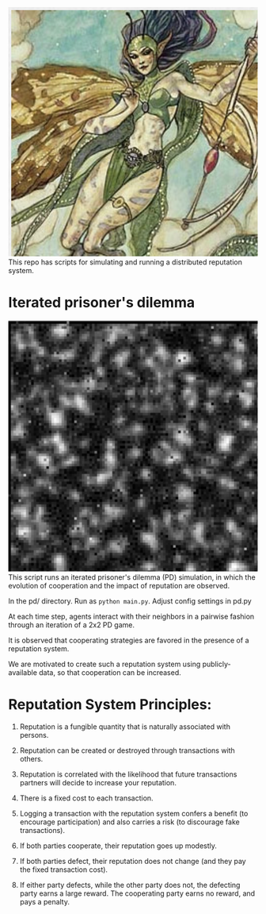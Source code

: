 ![alt text](images/faerie.png)
 This repo has scripts for simulating and running a distributed reputation system.


# Iterated prisoner's dilemma
![alt text](images/mixed1.png)
This script runs an iterated prisoner's dilemma (PD) simulation, in which the evolution of cooperation and the impact of reputation are observed.

In the pd/ directory. Run as `python main.py`. Adjust config settings in pd.py

At each time step, agents interact with their neighbors in a pairwise fashion through an iteration of a 2x2 PD game.

It is observed that cooperating strategies are favored in the presence of a reputation system.

We are motivated to create such a reputation system using publicly-available data, so that cooperation can be increased.

# Reputation System Principles:
1. Reputation is a fungible quantity that is naturally associated with persons.

2. Reputation can be created or destroyed through transactions with others.

3. Reputation is correlated with the likelihood that future transactions partners will decide to increase your reputation.

4. There is a fixed cost to each transaction.

5. Logging a transaction with the reputation system confers a benefit (to encourage participation) and also carries a risk (to discourage fake transactions).

6. If both parties cooperate, their reputation goes up modestly.
7. If both parties defect, their reputation does not change (and they pay the fixed transaction cost).
8. If either party defects, while the other party does not, the defecting party earns a large reward. The cooperating party earns no reward, and pays a penalty.


